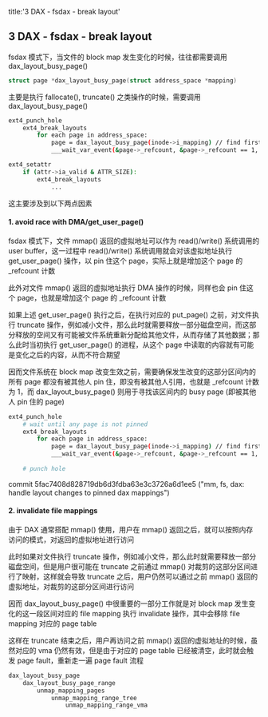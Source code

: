title:'3 DAX - fsdax - break layout'
## 3 DAX - fsdax - break layout

fsdax 模式下，当文件的 block map 发生变化的时候，往往都需要调用 dax_layout_busy_page()

```c
struct page *dax_layout_busy_page(struct address_space *mapping)
```

主要是执行 fallocate(), truncate() 之类操作的时候，需要调用 dax_layout_busy_page()

```sh
ext4_punch_hole
    ext4_break_layouts
        for each page in address_space:
            page = dax_layout_busy_page(inode->i_mapping) // find first busy page
            ___wait_var_event(&page->_refcount, &page->_refcount == 1, ...) // wait for page exiting busy state
```

```sh
ext4_setattr
    if (attr->ia_valid & ATTR_SIZE):
        ext4_break_layouts
            ...
```

这主要涉及到以下两点因素

#### 1. avoid race with DMA/get_user_page()

fsdax 模式下，文件 mmap() 返回的虚拟地址可以作为 read()/write() 系统调用的 user buffer，这一过程中 read()/write() 系统调用就会对该虚拟地址执行 get_user_page() 操作，以 pin 住这个 page，实际上就是增加这个 page 的 _refcount 计数

此外对文件 mmap() 返回的虚拟地址执行 DMA 操作的时候，同样也会 pin 住这个 page，也就是增加这个 page 的 _refcount 计数

如果上述 get_user_page() 执行之后，在执行对应的 put_page() 之前，对文件执行 truncate 操作，例如减小文件，那么此时就需要释放一部分磁盘空间，而这部分释放的空间又有可能被文件系统重新分配给其他文件，从而存储了其他数据；那么此时当初执行 get_user_page() 的进程，从这个 page 中读取的内容就有可能是变化之后的内容，从而不符合期望

因而文件系统在 block map 改变生效之前，需要确保发生改变的这部分区间内的所有 page 都没有被其他人 pin 住，即没有被其他人引用，也就是 _refcount 计数为 1，而 dax_layout_busy_page() 则用于寻找该区间内的 busy page (即被其他人 pin 住的 page)

```sh
ext4_punch_hole
    # wait until any page is not pinned
    ext4_break_layouts
        for each page in address_space:
            page = dax_layout_busy_page(inode->i_mapping) // find first busy page
            ___wait_var_event(&page->_refcount, &page->_refcount == 1, ...) // wait for page exiting busy state
    
    # punch hole
```

commit 5fac7408d828719db6d3fdba63e3c3726a6d1ee5 ("mm, fs, dax: handle layout changes to pinned dax mappings")


#### 2. invalidate file mappings

由于 DAX 通常搭配 mmap() 使用，用户在 mmap() 返回之后，就可以按照内存访问的模式，对返回的虚拟地址进行访问

此时如果对文件执行 truncate 操作，例如减小文件，那么此时就需要释放一部分磁盘空间，但是用户很可能在 truncate 之前通过 mmap() 对裁剪的这部分区间进行了映射，这样就会导致 truncate 之后，用户仍然可以通过之前 mmap() 返回的虚拟地址，对裁剪的这部分区间进行访问

因而 dax_layout_busy_page() 中很重要的一部分工作就是对 block map 发生变化的这一段区间对应的 file mapping 执行 invalidate 操作，其中会移除 file mapping 对应的 page table

这样在 truncate 结束之后，用户再访问之前 mmap() 返回的虚拟地址的时候，虽然对应的 vma 仍然有效，但是由于对应的 page table 已经被清空，此时就会触发 page fault，重新走一遍 page fault 流程

```sh
dax_layout_busy_page
    dax_layout_busy_page_range
        unmap_mapping_pages
            unmap_mapping_range_tree
                unmap_mapping_range_vma
```
